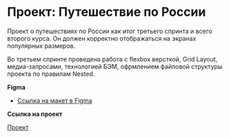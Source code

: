# Проект: Путешествие по России

Проект о путешествиях по России как итог третьего спринта и всего второго курса. Он должен корректно отображаться на экранах популярных размеров.

Во третьем спринте проведена работа с flexbox версткой, Grid Layout, медиа-запросами, технологией БЭМ, офрмлением файловой структуры проекта по правилам Nested.

**Figma**

* [Ссылка на макет в Figma](https://www.figma.com/file/5S2WSbEFL6awjVWJ0NWL8Q/Sprint-3_-Russia-_-desktop-mobile?node-id=28503%3A0)

**Ссылка на проект**

[Проект](https://a-vystavkina.github.io/russian-travel/)
